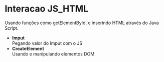 # Interacao JS_HTML
Usando funções como getElementById, e inserindo HTML através do Java Script.

* **Imput**  
Pegando valor do Imput com o JS
* **CreateElement**  
Usando e manipulando elementos DOM

